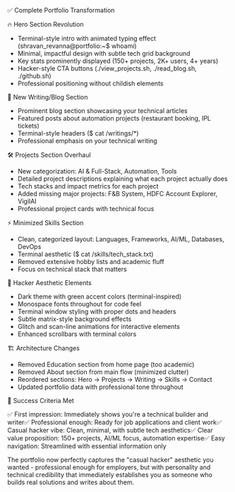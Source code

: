 ✅ Complete Portfolio Transformation

  🔥 Hero Section Revolution

  - Terminal-style intro with animated typing effect (shravan_revanna@portfolio:~$ whoami)
  - Minimal, impactful design with subtle tech grid background
  - Key stats prominently displayed (150+ projects, 2K+ users, 4+ years)
  - Hacker-style CTA buttons (./view_projects.sh, ./read_blog.sh, ./github.sh)
  - Professional positioning without childish elements

  📝 New Writing/Blog Section

  - Prominent blog section showcasing your technical articles
  - Featured posts about automation projects (restaurant booking, IPL tickets)
  - Terminal-style headers ($ cat /writings/*)
  - Professional emphasis on your technical writing

  🛠 Projects Section Overhaul

  - New categorization: AI & Full-Stack, Automation, Tools
  - Detailed project descriptions explaining what each project actually does
  - Tech stacks and impact metrics for each project
  - Added missing major projects: F&B System, HDFC Account Explorer, VigilAI
  - Professional project cards with technical focus

  ⚡ Minimized Skills Section

  - Clean, categorized layout: Languages, Frameworks, AI/ML, Databases, DevOps
  - Terminal aesthetic ($ cat /skills/tech_stack.txt)
  - Removed extensive hobby lists and academic fluff
  - Focus on technical stack that matters

  🎨 Hacker Aesthetic Elements

  - Dark theme with green accent colors (terminal-inspired)
  - Monospace fonts throughout for code feel
  - Terminal window styling with proper dots and headers
  - Subtle matrix-style background effects
  - Glitch and scan-line animations for interactive elements
  - Enhanced scrollbars with terminal colors

  🏗 Architecture Changes

  - Removed Education section from home page (too academic)
  - Removed About section from main flow (minimized clutter)
  - Reordered sections: Hero → Projects → Writing → Skills → Contact
  - Updated portfolio data with professional tone throughout

  🎯 Success Criteria Met

  ✅ First impression: Immediately shows you're a technical builder and writer✅ Professional enough: Ready for job applications and client work✅ Casual hacker vibe: Clean,
  minimal, with subtle tech aesthetics✅ Clear value proposition: 150+ projects, AI/ML focus, automation expertise✅ Easy navigation: Streamlined with essential information only

  The portfolio now perfectly captures the "casual hacker" aesthetic you wanted - professional enough for employers, but with personality and technical credibility that
  immediately establishes you as someone who builds real solutions and writes about them.